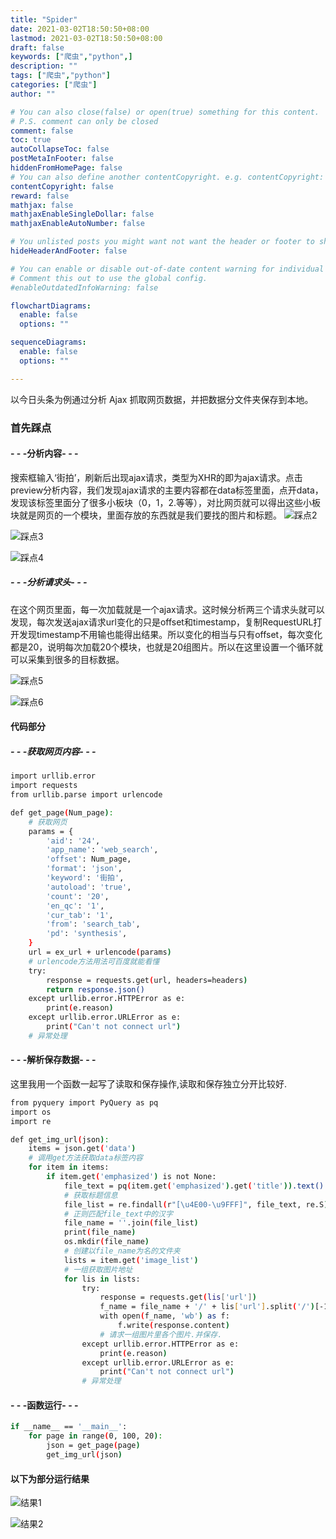 ```yaml
---
title: "Spider"
date: 2021-03-02T18:50:50+08:00
lastmod: 2021-03-02T18:50:50+08:00
draft: false
keywords: ["爬虫","python",]
description: ""
tags: ["爬虫","python"]
categories: ["爬虫"]
author: ""

# You can also close(false) or open(true) something for this content.
# P.S. comment can only be closed
comment: false
toc: true
autoCollapseToc: false
postMetaInFooter: false
hiddenFromHomePage: false
# You can also define another contentCopyright. e.g. contentCopyright: "This is another copyright."
contentCopyright: false
reward: false
mathjax: false
mathjaxEnableSingleDollar: false
mathjaxEnableAutoNumber: false

# You unlisted posts you might want not want the header or footer to show
hideHeaderAndFooter: false

# You can enable or disable out-of-date content warning for individual post.
# Comment this out to use the global config.
#enableOutdatedInfoWarning: false

flowchartDiagrams:
  enable: false
  options: ""

sequenceDiagrams: 
  enable: false
  options: ""

---
```

以今日头条为例通过分析 Ajax 抓取网页数据，并把数据分文件夹保存到本地。
<!--more-->
### 首先踩点

#### - - -分析内容- - - 

搜索框输入‘街拍’，刷新后出现ajax请求，类型为XHR的即为ajax请求。点击preview分析内容，我们发现ajax请求的主要内容都在data标签里面，点开data，发现该标签里面分了很多小板块（0，1，2.等等），对比网页就可以得出这些小板块就是网页的一个模块，里面存放的东西就是我们要找的图片和标题。
![踩点2](https://cdn.jsdelivr.net/gh/wtnyzhsq/cdnstatic/img/%E8%B8%A9%E7%82%B92.png)

![踩点3](https://cdn.jsdelivr.net/gh/wtnyzhsq/cdnstatic/img/%E8%B8%A9%E7%82%B94.png)

![踩点4](https://cdn.jsdelivr.net/gh/wtnyzhsq/cdnstatic/img/%E8%B8%A9%E7%82%B95.png)

##### - - -分析请求头- - - 

在这个网页里面，每一次加载就是一个ajax请求。这时候分析两三个请求头就可以发现，每次发送ajax请求url变化的只是offset和timestamp，复制RequestURL打开发现timestamp不用输也能得出结果。所以变化的相当与只有offset，每次变化都是20，说明每次加载20个模块，也就是20组图片。所以在这里设置一个循环就可以采集到很多的目标数据。

![踩点5](https://cdn.jsdelivr.net/gh/wtnyzhsq/cdnstatic/img/%E8%B8%A9%E7%82%B95-1.png)

![踩点6](https://cdn.jsdelivr.net/gh/wtnyzhsq/cdnstatic/img/%E8%B8%A9%E7%82%B96.png)



#### 代码部分

##### - - -获取网页内容- - - 
``` bash
import urllib.error
import requests
from urllib.parse import urlencode

def get_page(Num_page):
    # 获取网页
    params = {
        'aid': '24',
        'app_name': 'web_search',
        'offset': Num_page,
        'format': 'json',
        'keyword': '街拍',
        'autoload': 'true',
        'count': '20',
        'en_qc': '1',
        'cur_tab': '1',
        'from': 'search_tab',
        'pd': 'synthesis',
    }
    url = ex_url + urlencode(params)
    # urlencode方法用法可百度就能看懂
    try:
        response = requests.get(url, headers=headers)
        return response.json()
    except urllib.error.HTTPError as e:
        print(e.reason)
    except urllib.error.URLError as e:
        print("Can't not connect url")
    # 异常处理
```
#### - - -解析保存数据- - - 
这里我用一个函数一起写了读取和保存操作,读取和保存独立分开比较好.
``` bash
from pyquery import PyQuery as pq
import os
import re

def get_img_url(json):
    items = json.get('data')
    # 调用get方法获取data标签内容
    for item in items:
        if item.get('emphasized') is not None:
            file_text = pq(item.get('emphasized').get('title')).text()
            # 获取标题信息
            file_list = re.findall(r"[\u4E00-\u9FFF]", file_text, re.S)
            # 正则匹配file_text中的汉字
            file_name = ''.join(file_list)
            print(file_name)
            os.mkdir(file_name)
            # 创建以file_name为名的文件夹
            lists = item.get('image_list')
            # 一组获取图片地址
            for lis in lists:
                try:
                    response = requests.get(lis['url'])
                    f_name = file_name + '/' + lis['url'].split('/')[-1] + '.jpg'
                    with open(f_name, 'wb') as f:
                        f.write(response.content)
                    # 请求一组图片里各个图片.并保存.
                except urllib.error.HTTPError as e:
                    print(e.reason)
                except urllib.error.URLError as e:
                    print("Can't not connect url")
                # 异常处理
```
#### - - -函数运行- - - 
```bash
if __name__ == '__main__':
    for page in range(0, 100, 20):
        json = get_page(page)
        get_img_url(json)
```

#### 以下为部分运行结果
![结果1](https://cdn.jsdelivr.net/gh/wtnyzhsq/cdnstatic/img/%E7%BB%93%E6%9E%9C2.png)

![结果2](https://cdn.jsdelivr.net/gh/wtnyzhsq/cdnstatic/img/%E7%BB%93%E6%9E%9C2.png) 